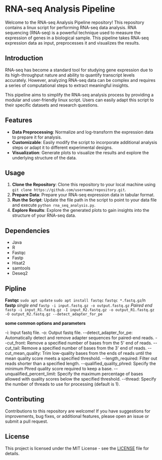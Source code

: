 # RNA-seq Analysis Pipeline

Welcome to the RNA-seq Analysis Pipeline repository! This repository contains a linux script for performing RNA-seq data analysis. RNA sequencing (RNA-seq) is a powerful technique used to measure the expression of genes in a biological sample. This pipeline takes RNA-seq expression data as input, preprocesses it and visualizes the results.

## Introduction

RNA-seq has become a standard tool for studying gene expression due to its high-throughput nature and ability to quantify transcript levels accurately. However, analyzing RNA-seq data can be complex and requires a series of computational steps to extract meaningful insights.

This pipeline aims to simplify the RNA-seq analysis process by providing a modular and user-friendly linux script. Users can easily adapt this script to their specific datasets and research questions.

## Features

- **Data Preprocessing**: Normalize and log-transform the expression data to prepare it for analysis.
- **Customizable**: Easily modify the script to incorporate additional analysis steps or adapt it to different experimental designs.
- **Visualization**: Generate plots to visualize the results and explore the underlying structure of the data.

## Usage

1. **Clone the Repository**: Clone this repository to your local machine using `git clone https://github.com/username/repository.git`.
2. **Prepare Data**: Prepare your RNA-seq expression data in tabular format.
3. **Run the Script**: Update the file path in the script to point to your data file and execute `python rna_seq_analysis.py`.
4. **Explore Results**: Explore the generated plots to gain insights into the structure of your RNA-seq data.

## Dependencies

- Java
- R
- Fastqc
- Fastp
- Hisat2
- samtools
- Deseq2
## Pipline
**Fastqc**
`sudo apt update`
`sudo apt install fastqc`
`fastqc *.fastq.gz`/n
**fastp**
*single end*
`fastp -i input.fastq.gz -o output.fastq.gz`
*Paired end*
`fastp -i input_R1.fastq.gz -I input_R2.fastq.gz -o output_R1.fastq.gz -O output_R2.fastq.gz --detect_adapter_for_pe`

**some common options and parameters**

-i: Input fastq file.
-o: Output fastq file.
--detect_adapter_for_pe: Automatically detect and remove adapter sequences for paired-end reads.
--cut_front: Remove a specified number of bases from the 5' end of reads.
--cut_tail: Remove a specified number of bases from the 3' end of reads.
--cut_mean_quality: Trim low-quality bases from the ends of reads until the mean quality score meets a specified threshold.
--length_required: Filter out reads shorter than a specified length.
--qualified_quality_phred: Specify the minimum Phred quality score required to keep a base.
--unqualified_percent_limit: Specify the maximum percentage of bases allowed with quality scores below the specified threshold.
--thread: Specify the number of threads to use for processing (default is 1).


## Contributing

Contributions to this repository are welcome! If you have suggestions for improvements, bug fixes, or additional features, please open an issue or submit a pull request.

## License

This project is licensed under the MIT License - see the [LICENSE](LICENSE) file for details.
